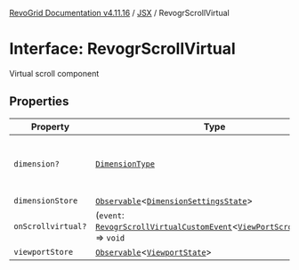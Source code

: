 [RevoGrid Documentation v4.11.16](README.md) / [JSX](Namespace.JSX.md) / RevogrScrollVirtual

# Interface: RevogrScrollVirtual

Virtual scroll component

## Properties

| Property | Type | Description | Defined in |
| ------ | ------ | ------ | ------ |
| `dimension?` | [`DimensionType`](TypeAlias.DimensionType.md) | Scroll dimension (`X` - `rgCol` or `Y` - `rgRow`) | [src/components.d.ts:2228](https://github.com/revolist/revogrid/blob/763c92aaba8e74029a3eccde1c674251aae1a42c/src/components.d.ts#L2228) |
| `dimensionStore` | [`Observable`](TypeAlias.Observable.md)\<[`DimensionSettingsState`](Interface.DimensionSettingsState.md)\> | Dimensions | [src/components.d.ts:2232](https://github.com/revolist/revogrid/blob/763c92aaba8e74029a3eccde1c674251aae1a42c/src/components.d.ts#L2232) |
| `onScrollvirtual?` | (`event`: [`RevogrScrollVirtualCustomEvent`](Interface.RevogrScrollVirtualCustomEvent.md)\<[`ViewPortScrollEvent`](TypeAlias.ViewPortScrollEvent.md)\>) => `void` | Scroll event | [src/components.d.ts:2236](https://github.com/revolist/revogrid/blob/763c92aaba8e74029a3eccde1c674251aae1a42c/src/components.d.ts#L2236) |
| `viewportStore` | [`Observable`](TypeAlias.Observable.md)\<[`ViewportState`](Interface.ViewportState.md)\> | Viewport | [src/components.d.ts:2240](https://github.com/revolist/revogrid/blob/763c92aaba8e74029a3eccde1c674251aae1a42c/src/components.d.ts#L2240) |
